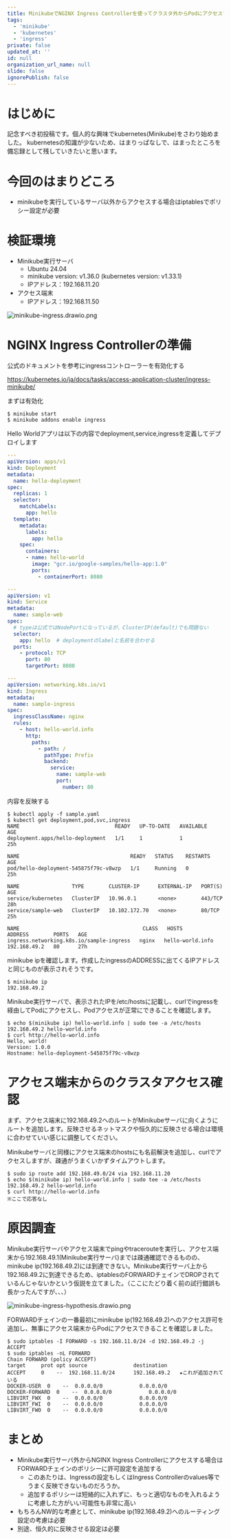 ```yaml
---
title: MinikubeでNGINX Ingress Controllerを使ってクラスタ外からPodにアクセスする
tags:
  - 'minikube'
  - 'kubernetes'
  - 'ingress'
private: false
updated_at: ''
id: null
organization_url_name: null
slide: false
ignorePublish: false
---
```

# はじめに
記念すべき初投稿です。個人的な興味でkubernetes(Minikube)をさわり始めました。
kubernetesの知識が少ないため、はまりっぱなしで、はまったところを備忘録として残していきたいと思います。

# 今回のはまりどころ
- minikubeを実行しているサーバ以外からアクセスする場合はiptablesでポリシー設定が必要

# 検証環境
- Minikube実行サーバ
  - Ubuntu 24.04
  - minikube version: v1.36.0 (kubernetes version: v1.33.1)
  - IPアドレス：192.168.11.20
- アクセス端末
  - IPアドレス：192.168.11.50

![minikube-ingress.drawio.png](https://qiita-image-store.s3.ap-northeast-1.amazonaws.com/0/3761786/bfe69d2f-45ad-4402-97ed-6f8802b6aa41.png)

# NGINX Ingress Controllerの準備

公式のドキュメントを参考にingressコントローラーを有効化する

https://kubernetes.io/ja/docs/tasks/access-application-cluster/ingress-minikube/

まずは有効化
```
$ minikube start
$ minikube addons enable ingress
```

Hello Worldアプリは以下の内容でdeployment,service,ingressを定義してデプロイします
``` sample.yaml
---
apiVersion: apps/v1
kind: Deployment
metadata:
  name: hello-deployment
spec:
  replicas: 1
  selector:
    matchLabels:
      app: hello
  template:
    metadata:
      labels:
        app: hello
    spec:
      containers:
      - name: hello-world
        image: "gcr.io/google-samples/hello-app:1.0"
        ports:
          - containerPort: 8080

---
apiVersion: v1
kind: Service
metadata:
  name: sample-web
spec:
  # typeは公式ではNodePortになっているが、ClusterIP(default)でも問題ない
  selector:
    app: hello  # deploymentのlabelと名前を合わせる
  ports:
    - protocol: TCP
      port: 80
      targetPort: 8080

---
apiVersion: networking.k8s.io/v1
kind: Ingress
metadata:
  name: sample-ingress
spec:
  ingressClassName: nginx
  rules:
    - host: hello-world.info
      http:
        paths:
          - path: /
            pathType: Prefix
            backend:
              service:
                name: sample-web
                port:
                  number: 80
```

内容を反映する
```
$ kubectl apply -f sample.yaml
$ kubectl get deployment,pod,svc,ingress
NAME                               READY   UP-TO-DATE   AVAILABLE   AGE
deployment.apps/hello-deployment   1/1     1            1           25h

NAME                                    READY   STATUS    RESTARTS   AGE
pod/hello-deployment-545875f79c-v8wzp   1/1     Running   0          25h

NAME                 TYPE        CLUSTER-IP      EXTERNAL-IP   PORT(S)   AGE
service/kubernetes   ClusterIP   10.96.0.1       <none>        443/TCP   28h
service/sample-web   ClusterIP   10.102.172.70   <none>        80/TCP    25h

NAME                                        CLASS   HOSTS              ADDRESS        PORTS   AGE
ingress.networking.k8s.io/sample-ingress   nginx   hello-world.info   192.168.49.2   80      27h
```

minikube ipを確認します。作成したingressのADDRESSに出てくるIPアドレスと同じものが表示されそうです。

```
$ minikube ip
192.168.49.2
```

Minikube実行サーバで、表示されたIPを/etc/hostsに記載し、curlでingressを経由してPodにアクセスし、Podアクセスが正常にできることを確認します。

```
$ echo $(minikube ip) hello-world.info | sudo tee -a /etc/hosts
192.168.49.2 hello-world.info
$ curl http://hello-world.info
Hello, world!
Version: 1.0.0
Hostname: hello-deployment-545875f79c-v8wzp
```

# アクセス端末からのクラスタアクセス確認

まず、アクセス端末に192.168.49.2へのルートがMinikubeサーバに向くようにルートを追加します。反映させるネットマスクや恒久的に反映させる場合は環境に合わせていい感じに調整してください。

Minikubeサーバと同様にアクセス端末のhostsにも名前解決を追加し、curlでアクセスしますが、疎通がうまくいかずタイムアウトします。
```
$ sudo ip route add 192.168.49.0/24 via 192.168.11.20
$ echo $(minikube ip) hello-world.info | sudo tee -a /etc/hosts
192.168.49.2 hello-world.info
$ curl http://hello-world.info
※ここで応答なし
```

# 原因調査

Minikube実行サーバやアクセス端末でpingやtracerouteを実行し、アクセス端末から192.168.49.1(Minikube実行サーバ)までは疎通確認できるものの、minikube ip(192.168.49.2)には到達できない。Minikube実行サーバ上から192.168.49.2に到達できるため、iptablesのFORWARDチェインでDROPされているんじゃないかという仮説を立てました。（ここにたどり着く前の試行錯誤も長かったんですが、、、）

![minikube-ingress-hypothesis.drawio.png](https://qiita-image-store.s3.ap-northeast-1.amazonaws.com/0/3761786/7b91e460-f829-40eb-b5d9-5954d08c21a0.png)

FORWARDチェインの一番最初にminikube ip(192.168.49.2)へのアクセス許可を追加し、無事にアクセス端末からPodにアクセスできることを確認しました。

```
$ sudo iptables -I FORWARD -s 192.168.11.0/24 -d 192.168.49.2 -j ACCEPT
$ sudo iptables -nL FORWARD
Chain FORWARD (policy ACCEPT)
target     prot opt source               destination
ACCEPT     0    --  192.168.11.0/24      192.168.49.2   ★これが追加されている
DOCKER-USER  0    --  0.0.0.0/0            0.0.0.0/0
DOCKER-FORWARD  0    --  0.0.0.0/0            0.0.0.0/0
LIBVIRT_FWX  0    --  0.0.0.0/0            0.0.0.0/0
LIBVIRT_FWI  0    --  0.0.0.0/0            0.0.0.0/0
LIBVIRT_FWO  0    --  0.0.0.0/0            0.0.0.0/0
```

# まとめ
- Minikube実行サーバ外からNGINX Ingress Controllerにアクセスする場合はFORWARDチェインのポリシーに許可設定を追加する
  - このあたりは、Ingressの設定もしくはIngress Controllerのvalues等でうまく反映できないものだろうか。
  - 追加するポリシーは短絡的に入れずに、もっと適切なものを入れるように考慮した方がいい可能性も非常に高い
- もちろんNW的な考慮として、minikube ip(192.168.49.2)へのルーティング設定の考慮は必要
- 別途、恒久的に反映させる設定は必要

